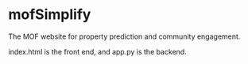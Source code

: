 # mofSimplify
The MOF website for property prediction and community engagement.

index.html is the front end, and app.py is the backend.
